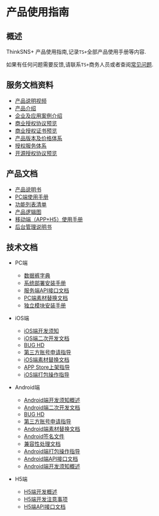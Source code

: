 # 产品使用指南

## 概述

ThinkSNS+ 产品使用指南,记录`TS+`全部产品使用手册等内容.

如果有任何问题需要反馈,请联系`TS+`商务人员或者查阅[常见问题](https://github.com/zhiyicx/thinksns-plus-help).

## 服务文档资料

* [产品说明视频]()
* [产品介绍]()
* [企业及应用案例介绍]()
* [商业授权协议预览]()
* [商业授权证书预览]()
* [产品版本及价格体系]()
* [授权服务体系]()
* [开源授权协议预览]()

## 产品文档

* [产品说明书]()
* [PC端使用手册]()
* [功能列表清单]()
* [产品逻辑图]()
* [移动端（APP+H5）使用手册]()
* [后台管理说明书]()

## 技术文档

* PC端
	* [数据裤字典]()
	* [系统部署安装手册]()
	* [服务端API接口文档]()
	* [PC端素材替换文档]()
	* [独立模块安装手册]()

* iOS端
	* [iOS端开发须知]()
	* [iOS端二次开发文档]()
	* [BUG HD]()
	* [第三方账号申请指导]()
	* [iOS端素材替换文档]()
	* [APP Store上架指导]()
	* [iOS端打包操作指导]()

* Android端
	* [Android端开发须知概述]()
	* [Android端二次开发文档]()
	* [BUG HD]()
	* [第三方账号申请指导]()
	* [Android端素材替换文档]()
	* [Android签名文件]()
	* [兼容性处理文档]()
	* [Android端打包操作指导]()
	* [Android端API接口文档]()
	* [Android端开发须知概述]()

* H5端
	* [H5端开发概述]()
	* [H5端开发注意事项]()
	* [H5端API接口文档]()
